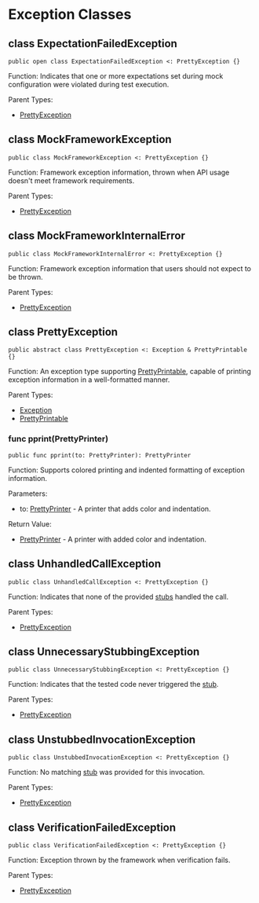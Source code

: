 # Exception Classes

## class ExpectationFailedException

```cangjie
public open class ExpectationFailedException <: PrettyException {}
```

Function: Indicates that one or more expectations set during mock configuration were violated during test execution.

Parent Types:

- [PrettyException](#class-prettyexception)

## class MockFrameworkException

```cangjie
public class MockFrameworkException <: PrettyException {}
```

Function: Framework exception information, thrown when API usage doesn't meet framework requirements.

Parent Types:

- [PrettyException](#class-prettyexception)

## class MockFrameworkInternalError

```cangjie
public class MockFrameworkInternalError <: PrettyException {}
```

Function: Framework exception information that users should not expect to be thrown.

Parent Types:

- [PrettyException](#class-prettyexception)

## class PrettyException

```cangjie
public abstract class PrettyException <: Exception & PrettyPrintable {}
```

Function: An exception type supporting [PrettyPrintable](../../unittest_common/unittest_common_package_api/unittest_common_package_interfaces.md#interface-prettyprintable), capable of printing exception information in a well-formatted manner.

Parent Types:

- [Exception](../../core/core_package_api/core_package_exceptions.md#class-exception)
- [PrettyPrintable](../../unittest_common/unittest_common_package_api/unittest_common_package_interfaces.md#interface-prettyprintable)

### func pprint(PrettyPrinter)

```cangjie
public func pprint(to: PrettyPrinter): PrettyPrinter
```

Function: Supports colored printing and indented formatting of exception information.

Parameters:

- to: [PrettyPrinter](../../unittest_common/unittest_common_package_api/unittest_common_package_classes.md#class-prettyprinter) - A printer that adds color and indentation.

Return Value:

- [PrettyPrinter](../../unittest_common/unittest_common_package_api/unittest_common_package_classes.md#class-prettyprinter) - A printer with added color and indentation.

## class UnhandledCallException

```cangjie
public class UnhandledCallException <: PrettyException {}
```

Function: Indicates that none of the provided [stubs](../unittest_mock_samples/mock_framework_basics.md#configuration-api) handled the call.

Parent Types:

- [PrettyException](#class-prettyexception)

## class UnnecessaryStubbingException

```cangjie
public class UnnecessaryStubbingException <: PrettyException {}
```

Function: Indicates that the tested code never triggered the [stub](../unittest_mock_samples/mock_framework_basics.md#configuration-api).

Parent Types:

- [PrettyException](#class-prettyexception)

## class UnstubbedInvocationException

```cangjie
public class UnstubbedInvocationException <: PrettyException {}
```

Function: No matching [stub](../unittest_mock_samples/mock_framework_basics.md#configuration-api) was provided for this invocation.

Parent Types:

- [PrettyException](#class-prettyexception)

## class VerificationFailedException

```cangjie
public class VerificationFailedException <: PrettyException {}
```

Function: Exception thrown by the framework when verification fails.

Parent Types:

- [PrettyException](#class-prettyexception)